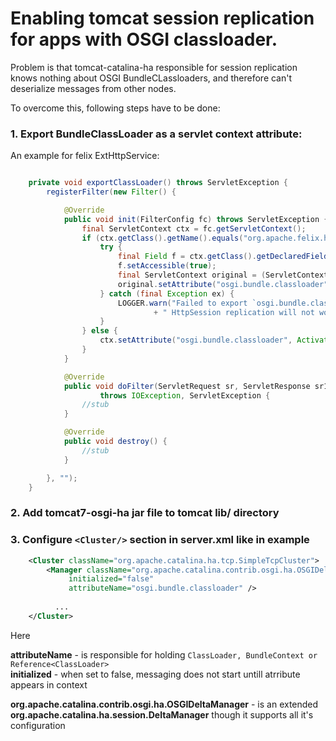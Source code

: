# Enabling tomcat session replication for apps with OSGI classloader.

Problem is that tomcat-catalina-ha responsible for session replication knows nothing about OSGI BundleCLassloaders, and therefore can't deserialize messages from other nodes.

To overcome this, following steps have to be done:

### 1. Export BundleClassLoader as a servlet context attribute:

An example for felix ExtHttpService:
```java

    private void exportClassLoader() throws ServletException {
        registerFilter(new Filter() {

            @Override
            public void init(FilterConfig fc) throws ServletException {
                final ServletContext ctx = fc.getServletContext();
                if (ctx.getClass().getName().equals("org.apache.felix.http.base.internal.context.ServletContextImpl")) {
                    try {
                        final Field f = ctx.getClass().getDeclaredField("context");
                        f.setAccessible(true);
                        final ServletContext original = (ServletContext) f.get(ctx);
                        original.setAttribute("osgi.bundle.classloader", Activator.class.getClassLoader());
                    } catch (final Exception ex) {
                        LOGGER.warn("Failed to export `osgi.bundle.classloader` attribute,"
                                + " HttpSession replication will not work", ex);
                    }
                } else {
                    ctx.setAttribute("osgi.bundle.classloader", Activator.class.getClassLoader());
                }
            }

            @Override
            public void doFilter(ServletRequest sr, ServletResponse sr1, FilterChain fc)
                    throws IOException, ServletException {
                //stub
            }

            @Override
            public void destroy() {
                //stub
            }

        }, "");
    }

```

### 2. Add tomcat7-osgi-ha **jar** file to tomcat **lib/** directory
### 3. Configure ```<Cluster/>``` section in **server.xml** like in example

```xml
	<Cluster className="org.apache.catalina.ha.tcp.SimpleTcpCluster">
	    <Manager className="org.apache.catalina.contrib.osgi.ha.OSGIDeltaManager"
		     initialized="false"
		     attributeName="osgi.bundle.classloader" />
		     
		  ...
	</Cluster>
```

Here

**attributeName** - is responsible for holding ```ClassLoader, BundleContext or Reference<ClassLoader>```<br>
**initialized** - when set to false, messaging does not start untill atrribute appears in context

**org.apache.catalina.contrib.osgi.ha.OSGIDeltaManager** - is an extended **org.apache.catalina.ha.session.DeltaManager** though it supports all it's configuration
